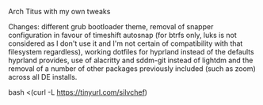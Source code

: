 Arch Titus with my own tweaks

Changes: different grub bootloader theme, removal of snapper configuration in favour of timeshift autosnap (for btrfs only, luks is not considered as I don't use it and I'm not certain of compatibility with that filesystem regardless), working dotfiles for hyprland instead of the defaults hyprland provides, use of alacritty and sddm-git instead of lightdm and the removal of a number of other packages previously included (such as zoom) across all DE installs.

bash <(curl -L https://tinyurl.com/silvchef)
